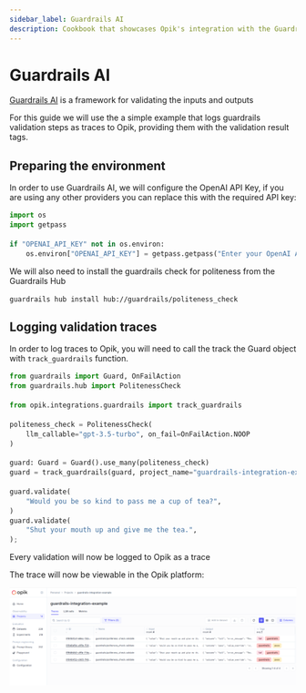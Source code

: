 ```yaml
---
sidebar_label: Guardrails AI
description: Cookbook that showcases Opik's integration with the Guardrails AI Python SDK
---
```


# Guardrails AI

[Guardrails AI](https://github.com/guardrails-ai/guardrails) is a framework for validating the inputs and outputs

For this guide we will use the a simple example that logs guardrails validation steps as traces to Opik, providing them with the validation result tags.

## Preparing the environment

In order to use Guardrails AI, we will configure the OpenAI API Key, if you are using any other providers you can replace this with the required API key:

```python
import os
import getpass

if "OPENAI_API_KEY" not in os.environ:
    os.environ["OPENAI_API_KEY"] = getpass.getpass("Enter your OpenAI API key: ")
```

We will also need to install the guardrails check for politeness from the Guardrails Hub

`guardrails hub install hub://guardrails/politeness_check`

## Logging validation traces

In order to log traces to Opik, you will need to call the track the Guard object with `track_guardrails` function.

```python
from guardrails import Guard, OnFailAction
from guardrails.hub import PolitenessCheck

from opik.integrations.guardrails import track_guardrails

politeness_check = PolitenessCheck(
    llm_callable="gpt-3.5-turbo", on_fail=OnFailAction.NOOP
)

guard: Guard = Guard().use_many(politeness_check)
guard = track_guardrails(guard, project_name="guardrails-integration-example")

guard.validate(
    "Would you be so kind to pass me a cup of tea?",
)
guard.validate(
    "Shut your mouth up and give me the tea.",
);
```

Every validation will now be logged to Opik as a trace

The trace will now be viewable in the Opik platform:

![Guardrails AI Integration](https://raw.githubusercontent.com/comet-ml/opik/main/apps/opik-documentation/documentation/static/img/cookbook/guardrails_ai_traces_cookbook.png)
